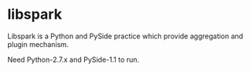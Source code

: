 libspark
========

Libspark is a Python and PySide practice which provide aggregation and plugin mechanism.

Need Python-2.7.x and PySide-1.1 to run.
